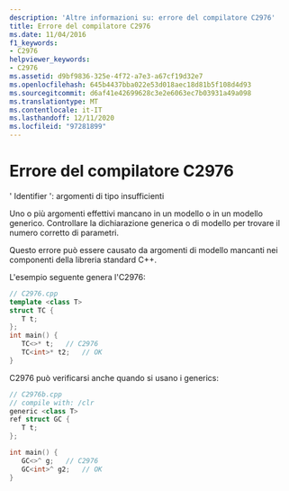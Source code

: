 ```yaml
---
description: 'Altre informazioni su: errore del compilatore C2976'
title: Errore del compilatore C2976
ms.date: 11/04/2016
f1_keywords:
- C2976
helpviewer_keywords:
- C2976
ms.assetid: d9bf9836-325e-4f72-a7e3-a67cf19d32e7
ms.openlocfilehash: 645b4437bba022e53d018aec18d81b5f108d4d93
ms.sourcegitcommit: d6af41e42699628c3e2e6063ec7b03931a49a098
ms.translationtype: MT
ms.contentlocale: it-IT
ms.lasthandoff: 12/11/2020
ms.locfileid: "97281899"
---
```

# <a name="compiler-error-c2976"></a>Errore del compilatore C2976

' Identifier ': argomenti di tipo insufficienti

Uno o più argomenti effettivi mancano in un modello o in un modello generico. Controllare la dichiarazione generica o di modello per trovare il numero corretto di parametri.

Questo errore può essere causato da argomenti di modello mancanti nei componenti della libreria standard C++.

L'esempio seguente genera l'C2976:

```cpp
// C2976.cpp
template <class T>
struct TC {
   T t;
};
int main() {
   TC<>* t;   // C2976
   TC<int>* t2;   // OK
}
```

C2976 può verificarsi anche quando si usano i generics:

```cpp
// C2976b.cpp
// compile with: /clr
generic <class T>
ref struct GC {
   T t;
};

int main() {
   GC<>^ g;   // C2976
   GC<int>^ g2;   // OK
}
```
